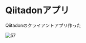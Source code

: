 # Qiitadonアプリ

Qiitadonのクライアントアプリ作った

![57](https://user-images.githubusercontent.com/28350464/54867204-e0145800-4dc0-11e9-8a30-7c16cf155a38.gif)